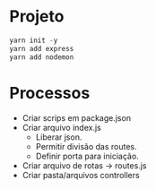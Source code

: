 # Projeto

```javascript
yarn init -y
yarn add express
yarn add nodemon
```

# Processos

- Criar scrips em package.json
- Criar arquivo index.js
  - Liberar json.
  - Permitir divisão das routes.
  - Definir porta para iniciação.
- Criar arquivo de rotas -> routes.js
- Criar pasta/arquivos controllers
